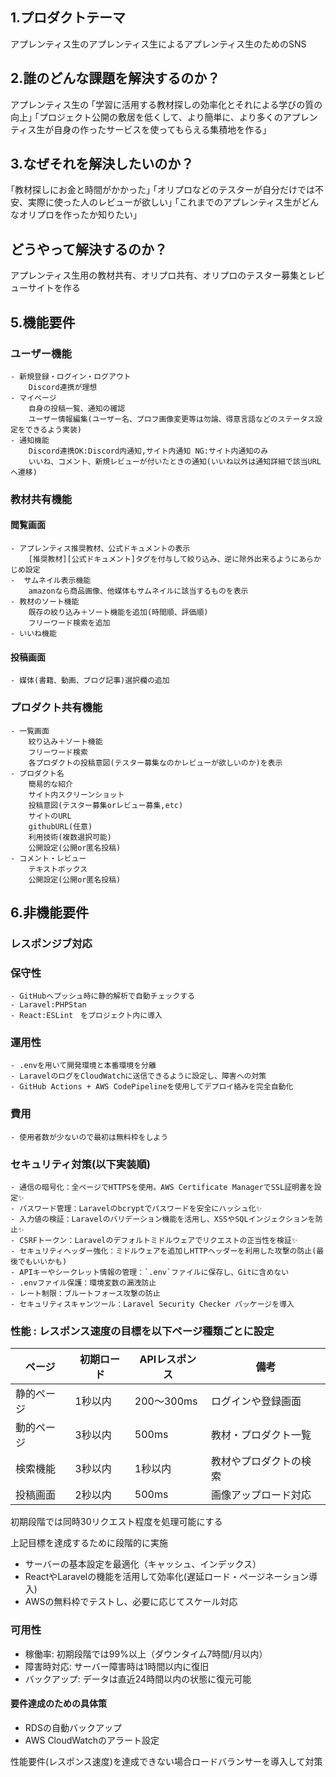 ## 1.プロダクトテーマ
アプレンティス生のアプレンティス生によるアプレンティス生のためのSNS

## 2.誰のどんな課題を解決するのか？
アプレンティス生の
｢学習に活用する教材探しの効率化とそれによる学びの質の向上｣
｢プロジェクト公開の敷居を低くして、より簡単に、より多くのアプレンティス生が自身の作ったサービスを使ってもらえる集積地を作る｣

## 3.なぜそれを解決したいのか？
｢教材探しにお金と時間がかかった｣
｢オリプロなどのテスターが自分だけでは不安、実際に使った人のレビューが欲しい｣
｢これまでのアプレンティス生がどんなオリプロを作ったか知りたい｣

## どうやって解決するのか？
アプレンティス生用の教材共有、オリプロ共有、オリプロのテスター募集とレビューサイトを作る

## 5.機能要件
### ユーザー機能
    - 新規登録・ログイン・ログアウト
        Discord連携が理想
    - マイページ
        自身の投稿一覧、通知の確認
        ユーザー情報編集(ユーザー名、プロフ画像変更等は勿論、得意言語などのステータス設定をできるよう実装)
    - 通知機能
        Discord連携OK:Discord内通知,サイト内通知 NG:サイト内通知のみ
        いいね、コメント、新規レビューが付いたときの通知(いいね以外は通知詳細で該当URLへ遷移)

### 教材共有機能
#### 閲覧画面
    - アプレンティス推奨教材、公式ドキュメントの表示
        [推奨教材][公式ドキュメント]タグを付与して絞り込み、逆に除外出来るようにあらかじめ設定      
    -  サムネイル表示機能
        amazonなら商品画像、他媒体もサムネイルに該当するものを表示
    - 教材のソート機能
        既存の絞り込み＋ソート機能を追加(時間順、評価順)
        フリーワード検索を追加
    - いいね機能

#### 投稿画面
    - 媒体(書籍、動画、ブログ記事)選択欄の追加

### プロダクト共有機能
    - 一覧画面
        絞り込み＋ソート機能
        フリーワード検索
        各プロダクトの投稿意図(テスター募集なのかレビューが欲しいのか)を表示
    - プロダクト名
        簡易的な紹介
        サイト内スクリーンショット
        投稿意図(テスター募集orレビュー募集,etc)
        サイトのURL
        githubURL(任意)
        利用技術(複数選択可能)
        公開設定(公開or匿名投稿)
    - コメント・レビュー
        テキストボックス
        公開設定(公開or匿名投稿) 

## 6.非機能要件
### レスポンジブ対応
### 保守性
    - GitHubへプッシュ時に静的解析で自動チェックする
    - Laravel:PHPStan
    - React:ESLint　をプロジェクト内に導入
### 運用性
    - .envを用いて開発環境と本番環境を分離
    - LaravelのログをCloudWatchに送信できるように設定し、障害への対策
    - GitHub Actions + AWS CodePipelineを使用してデプロイ絡みを完全自動化
### 費用
    - 使用者数が少ないので最初は無料枠をしよう　
### セキュリティ対策(以下実装順)
    - 通信の暗号化：全ページでHTTPSを使用。AWS Certificate ManagerでSSL証明書を設定✨
    - パスワード管理：Laravelのbcryptでパスワードを安全にハッシュ化✨
    - 入力値の検証：Laravelのバリデーション機能を活用し、XSSやSQLインジェクションを防止✨
    - CSRFトークン：Laravelのデフォルトミドルウェアでリクエストの正当性を検証✨
    - セキュリティヘッダー強化：ミドルウェアを追加しHTTPヘッダーを利用した攻撃の防止(最後でもいいかも)
    - APIキーやシークレット情報の管理：`.env`ファイルに保存し、Gitに含めない
    - .envファイル保護：環境変数の漏洩防止
    - レート制限：ブルートフォース攻撃の防止
    - セキュリティスキャンツール：Laravel Security Checker パッケージを導入
### 性能 : レスポンス速度の目標を以下ページ種類ごとに設定
| ページ       | 初期ロード    | APIレスポンス  | 備考                    |
| ------------ | ------------ | ------------- | ----------------------- |
| 静的ページ   | 1秒以内       | 200～300ms    | ログインや登録画面       |
| 動的ページ   | 3秒以内       | 500ms         | 教材・プロダクト一覧     |
| 検索機能     | 3秒以内       | 1秒以内       | 教材やプロダクトの検索   |
| 投稿画面     | 2秒以内       | 500ms         | 画像アップロード対応     |

初期段階では同時30リクエスト程度を処理可能にする

上記目標を達成するために段階的に実施
- サーバーの基本設定を最適化（キャッシュ、インデックス）
- ReactやLaravelの機能を活用して効率化(遅延ロード・ページネーション導入)
- AWSの無料枠でテストし、必要に応じてスケール対応

### 可用性
- 稼働率: 初期段階では99%以上（ダウンタイム7時間/月以内）
- 障害時対応: サーバー障害時は1時間以内に復旧
- バックアップ: データは直近24時間以内の状態に復元可能

#### 要件達成のための具体策

- RDSの自動バックアップ
- AWS CloudWatchのアラート設定

性能要件(レスポンス速度)を達成できない場合ロードバランサーを導入して対策